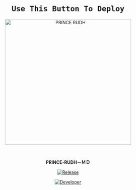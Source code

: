 <div align="center">

# `Use This Button To Deploy`

<a href="https://heroku.com/deploy?template=https://github.com/kfasachuu/princerudhmdtest"><img title="PRINCE RUDH" src="https://www.herokucdn.com/deploy/button.svg" width="400"></a>
    

  
</div>
<br>

<p align="center">
<strong>PRINCE-RUDH－ＭＤ</strong>
</p>

<p align="center">
  <a href="https://github.com/prince-rudh"><img title="Release" src="https://img.shields.io/badge/Release-beta%20v1-cyan.svg?style=for-the-badge&logo=appveyor" /></a>
</p>


<p align="center">
  <a href="https://github.com/prince-rudh"><img title="Developer" src="https://img.shields.io/badge/Author-Prince%20Rudh-blue.svg?style=for-the-badge&logo=github" /></a>
</p>
<br>
